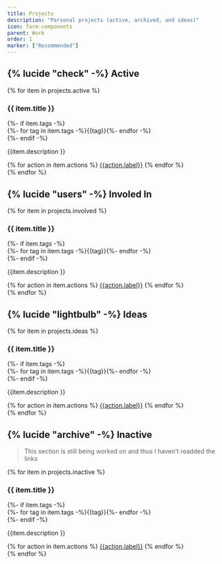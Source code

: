 ```yaml
---
title: Projects
description: "Personal projects (active, archived, and ideas)"
icon: farm-components
parent: Work
order: 1
marker: ["Recommended"]
---
```


## {% lucide "check" -%} Active

{% for item in projects.active %}

  <section class="card stack" style="--spacer:0.5em;margin-top:1rem;">
    <h3>{{ item.title }}</h3>
{%- if item.tags -%}
    <div class="flex-h">{%- for tag in item.tags -%}<span class="label">{{tag}}</span>{%- endfor -%}</div>
    {%- endif -%}
      <p>
          {{item.description }}
      </p>
        {% for action in item.actions %}
          <a href="{{action.url}}" class="button">{{action.label}}</a>
        {% endfor %}
  </section>
{% endfor %}

## {% lucide "users" -%} Involed In

{% for item in projects.involved %}

  <section class="card stack" style="--spacer:0.5em;margin-top:1rem;">
    <h3>{{ item.title }}</h3>
{%- if item.tags -%}
    <div class="flex-h">{%- for tag in item.tags -%}<span class="label">{{tag}}</span>{%- endfor -%}</div>
    {%- endif -%}
      <p>
          {{item.description }}
      </p>
        {% for action in item.actions %}
          <a href="{{action.url}}" class="button">{{action.label}}</a>
        {% endfor %}
  </section>
{% endfor %}

## {% lucide "lightbulb" -%} Ideas

{% for item in projects.ideas %}

  <section class="card stack" style="--spacer:0.5em;margin-top:1rem;">
    <h3>{{ item.title }}</h3>
{%- if item.tags -%}
    <div class="flex-h">{%- for tag in item.tags -%}<span class="label">{{tag}}</span>{%- endfor -%}</div>
    {%- endif -%}
      <p>
          {{item.description }}
      </p>
        {% for action in item.actions %}
          <a href="{{action.url}}" class="button">{{action.label}}</a>
        {% endfor %}
  </section>
{% endfor %}

## {% lucide "archive" -%} Inactive

> This section is still being worked on and thus I haven't readded the links

{% for item in projects.inactive %}

  <section class="card stack" style="--spacer:0.5em;margin-top:1rem;">
    <h3>{{ item.title }}</h3>
{%- if item.tags -%}
    <div class="flex-h">{%- for tag in item.tags -%}<span class="label">{{tag}}</span>{%- endfor -%}</div>
    {%- endif -%}
      <p>
          {{item.description }}
      </p>
        {% for action in item.actions %}
          <a href="{{action.url}}" class="button">{{action.label}}</a>
        {% endfor %}
  </section>
{% endfor %}
